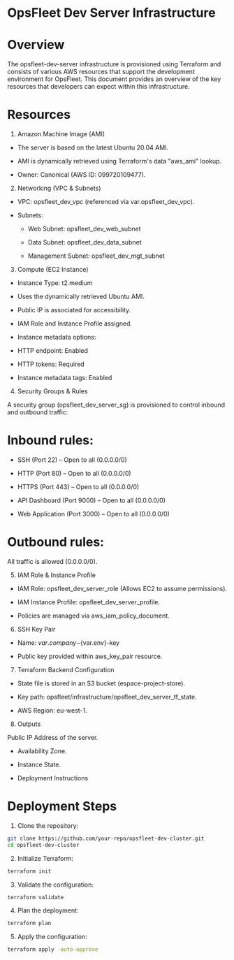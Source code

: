 # OpsFleet Dev Server Infrastructure

# Overview

The opsfleet-dev-server infrastructure is provisioned using Terraform and consists of various AWS resources that support the development environment for OpsFleet. This document provides an overview of the key resources that developers can expect within this infrastructure.

# Resources

1. Amazon Machine Image (AMI)

- The server is based on the latest Ubuntu 20.04 AMI.

- AMI is dynamically retrieved using Terraform's data "aws_ami" lookup.

- Owner: Canonical (AWS ID: 099720109477).



2. Networking (VPC & Subnets)

- VPC: opsfleet_dev_vpc (referenced via var.opsfleet_dev_vpc).

- Subnets:

    -  Web Subnet: opsfleet_dev_web_subnet

    -  Data Subnet: opsfleet_dev_data_subnet

    - Management Subnet: opsfleet_dev_mgt_subnet



3. Compute (EC2 Instance)

- Instance Type: t2.medium

- Uses the dynamically retrieved Ubuntu AMI.

- Public IP is associated for accessibility.

- IAM Role and Instance Profile assigned.

- Instance metadata options:

- HTTP endpoint: Enabled

- HTTP tokens: Required

- Instance metadata tags: Enabled



4. Security Groups & Rules

A security group (opsfleet_dev_server_sg) is provisioned to control inbound and outbound traffic:

# Inbound rules:

- SSH (Port 22) – Open to all (0.0.0.0/0)

- HTTP (Port 80) – Open to all (0.0.0.0/0)

- HTTPS (Port 443) – Open to all (0.0.0.0/0)

- API Dashboard (Port 9000) – Open to all (0.0.0.0/0)

- Web Application (Port 3000) – Open to all (0.0.0.0/0)

# Outbound rules:

All traffic is allowed (0.0.0.0/0).

5. IAM Role & Instance Profile

- IAM Role: opsfleet_dev_server_role (Allows EC2 to assume permissions).

- IAM Instance Profile: opsfleet_dev_server_profile.

- Policies are managed via aws_iam_policy_document.

6. SSH Key Pair

- Name: ${var.company}-${var.env}-key

- Public key provided within aws_key_pair resource.

7. Terraform Backend Configuration

- State file is stored in an S3 bucket (espace-project-store).

- Key path: opsfleet/infrastructure/opsfleet_dev_server_tf_state.

- AWS Region: eu-west-1.

8. Outputs

Public IP Address of the server.

- Availability Zone.

- Instance State.

- Deployment Instructions


# Deployment Steps
1. Clone the repository:
```sh
git clone https://github.com/your-repo/opsfleet-dev-cluster.git
cd opsfleet-dev-cluster

``` 

2. Initialize Terraform:
```sh
terraform init
```


3. Validate the configuration:
```sh
terraform validate
```

4. Plan the deployment:
```sh
terraform plan
```

5. Apply the configuration:
```sh
terraform apply -auto-approve
```